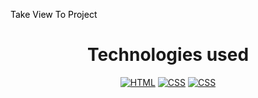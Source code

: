 
<a href="https://kky-ykk.github.io/Calculator-Project/" style="text-decoration: none;color:black" target="_blank">Take View To Project</a>

<h1 align="center">Technologies used </h1> 
<div align="center">
     <a href="https://github.com/topics/html"><img alt="HTML" src="https://img.shields.io/badge/HTML%20-%23E34F26.svg?&style=for-the-badge"/></a>
     <a href="https://github.com/topics/css"><img alt="CSS" src="https://img.shields.io/badge/CSS%20-%23E34F26.svg?&style=for-the-badge"/></a>
     <a href="https://github.com/topics/javascript"><img alt="CSS" src="https://img.shields.io/badge/javascript%20-%23E34F26.svg?&style=for-the-badge"/></a>
</div>
